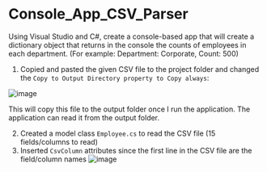 # Console_App_CSV_Parser
Using Visual Studio and C#, create a console-based app that will create a dictionary object that returns in the console the counts of employees in each department. 
(For example: Department: Corporate, Count: 500)

1. Copied and pasted the given CSV file to the project folder and changed the `Copy to Output Directory property to Copy always`:

![image](https://github.com/wonhee3472/Console_App_CSV_Parser/assets/56327729/d4214386-c0ea-444d-be7a-aad435521c1a)

This will copy this file to the output folder once I run the application. The application can read it from the output folder.

2. Created a model class `Employee.cs` to read the CSV file (15 fields/columns to read)
3. Inserted `CsvColumn` attributes since the first line in the CSV file are the field/column names
![image](https://github.com/wonhee3472/Console_App_CSV_Parser/assets/56327729/66ebb745-dbee-41b2-91bc-f5c757baa460)







